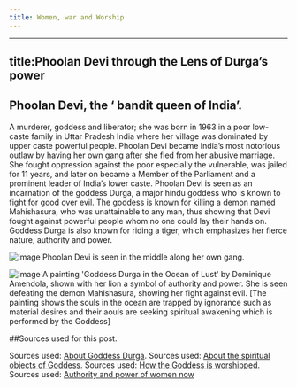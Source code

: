 ```yaml
---
title: Women, war and Worship
---
```

---
title:Phoolan Devi through the Lens of Durga’s power
---
 
 
## Phoolan Devi, the ‘ bandit queen of India’.                            

A murderer, goddess and liberator; she was born in 1963 in a poor low-caste family in Uttar Pradesh India where her village was dominated by upper caste powerful people. Phoolan Devi became India’s most notorious outlaw by having her own gang after she fled from her abusive marriage. She fought oppression against the poor especially the vulnerable, was jailed for 11 years, and later on became a Member of the Parliament and a prominent leader of India’s lower caste. Phoolan Devi is seen as an incarnation of the goddess Durga, a major hindu goddess who is known to fight for good over evil. The goddess is known for killing a demon named Mahishasura, who was unattainable to any man, thus showing that Devi fought against powerful people whom no one could lay their hands on. Goddess Durga is also known for riding a tiger, which emphasizes her fierce nature, authority and power.

![image](https://akm-img-a-in.tosshub.com/sites/media2/indiatoday/images/stories/2015August/phoolan-8_081015033809.jpg)
Phoolan Devi is seen in the middle along her own gang.


![image](https://dominiqueamendola.com/cdn/shop/products/goddess-durga-in-the-ocean-of-lust-dominique-amendola_3683fe11-87c3-4e8d-a622-233fc66c97fa_2048x.jpg?v=1648378424)
A painting 'Goddess Durga in the Ocean of Lust' by Dominique Amendola, shown with her lion a symbol of authority and power. She is seen defeating the demon Mahishasura, showing her fight against evil.
[The painting shows the souls in the ocean are trapped by ignorance such as material desires and their aouls are seeking spiritual awakening which is performed by the Goddess]




##Sources used for this post.

Sources used: [About Goddess Durga](https://en.wikipedia.org/wiki/Durga).
Sources used: [About the spiritual objects of Goddess](https://timesofindia.indiatimes.com/life-style/soul-search/what-is-the-significance-of-the-10-weapons-of-maa-durga/photostory/104602921.cms?picid=104602950).
Sources used: [How the Goddess is worshipped](https://qr.ae/p2ZCYu).
Sources used: [Authority and power of women now](https://timesofindia.indiatimes.com/blogs/rummage-room/durga-a-symbol-for-womens-empowerment/)




